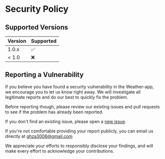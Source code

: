 # Security Policy

## Supported Versions

| Version | Supported          |
| ------- | ------------------ |
| 1.0.x   | :white_check_mark: |
| < 1.0   | :x:                |

## Reporting a Vulnerability

If you believe you have found a security vulnerability in the Weather-app, we encourage you to let us know right away. We will investigate all legitimate reports and do our best to quickly fix the problem.

Before reporting though, please review our existing issues and pull requests to see if the problem has already been reported.

If you don't find an existing issue, please open a [new issue](https://github.com/GZ30eee/weather-app/issues/new).

If you're not comfortable providing your report publicly, you can email us directly at ghza3006@gmail.com

We appreciate your efforts to responsibly disclose your findings, and will make every effort to acknowledge your contributions.
